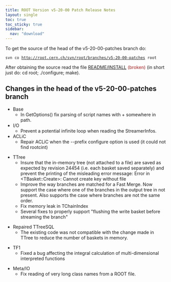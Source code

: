 ```yaml
---
title: ROOT Version v5-20-00 Patch Release Notes
layout: single
toc: true
toc_sticky: true
sidebar:
  nav: "download"
---
```



<div class="content">
<p>To get the source of the head of the v5-20-00-patches branch do:</p>
<code>svn co <a href="http://root.cern.ch/svn/root/branches/v5-20-00-patches" title="http://root.cern.ch/svn/root/branches/v5-20-00-patches">http://root.cern.ch/svn/root/branches/v5-20-00-patches</a> root </code>

<p>After obtaining the source read the file <a href="/get-root-sources" target="_blank">README/INSTALL</a> <span style="color:#B22222;">(broken)</span> (in short just do: cd root; ./configure; make).</p>

<h2>Changes in the head of the v5-20-00-patches branch</h2>

<ul>
	<li>Base
	<ul>
		<li>In GetOptions() fix parsing of script names with + somewhere in path.</li>
	</ul>
	</li>
	<li>I/O
	<ul>
		<li>Prevent a potential infinite loop when reading the StreamerInfos.</li>
	</ul>
	</li>
	<li>ACLiC
	<ul>
		<li>Repair ACLiC when the --prefix configure option is used (it could not find rootcint)</li>
	</ul>
	</li>
</ul>

<ul>
	<li>TTree
	<ul>
		<li>Insure that the in-memory tree (not attached to a file) are saved as expected by revision 24454 (i.e. each basket saved separately) and prevent the printing of the misleading error message: Error in &lt;TBasket::Create&gt;: Cannot create key without file</li>
		<li>Improve the way branches are matched for a Fast Merge. Now support the case where one of the branches in the output tree in not present. Also supports the case where branches are not the same order.</li>
		<li>Fix memory leak in TChainIndex</li>
		<li>Several fixes to properly support "flushing the write basket before streaming the branch"</li>
	</ul>
	</li>
</ul>

<ul>
	<li>Repaired TTreeSQL
	<ul>
		<li>The existing code was not compatible with the change made in TTree to reduce the number of baskets in memory.</li>
	</ul>
	</li>
</ul>

<ul>
	<li>TF1
	<ul>
		<li>Fixed a bug affecting the integral calculation of multi-dimensional interpreted functions</li>
	</ul>
	</li>
</ul>

<ul>
	<li>Meta/IO
	<ul>
		<li>Fix reading of very long class names from a ROOT file.</li>
	</ul>
	</li>
</ul>
</div>
